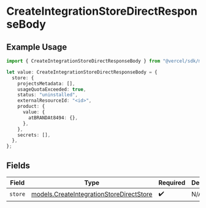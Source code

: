 # CreateIntegrationStoreDirectResponseBody

## Example Usage

```typescript
import { CreateIntegrationStoreDirectResponseBody } from "@vercel/sdk/models/createintegrationstoredirectop.js";

let value: CreateIntegrationStoreDirectResponseBody = {
  store: {
    projectsMetadata: [],
    usageQuotaExceeded: true,
    status: "uninstalled",
    externalResourceId: "<id>",
    product: {
      value: {
        atBRANDAt8494: {},
      },
    },
    secrets: [],
  },
};
```

## Fields

| Field                                                                                      | Type                                                                                       | Required                                                                                   | Description                                                                                |
| ------------------------------------------------------------------------------------------ | ------------------------------------------------------------------------------------------ | ------------------------------------------------------------------------------------------ | ------------------------------------------------------------------------------------------ |
| `store`                                                                                    | [models.CreateIntegrationStoreDirectStore](../models/createintegrationstoredirectstore.md) | :heavy_check_mark:                                                                         | N/A                                                                                        |